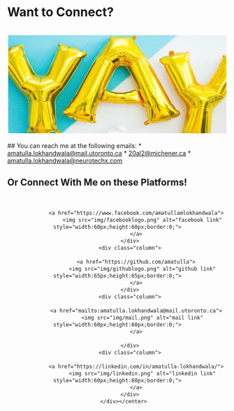 
# Want to Connect? 

<br> 

<center>
<img src="img/yay.jpg" alt="yay" style="width:500px;height:225px;border:0;"></center>
<br>
## You can reach me at the following emails:
* <a href="mailto:amatulla.lokhandwala@mail.utoronto.ca">amatulla.lokhandwala@mail.utoronto.ca</a>
* <a href="mailto:20al2@michener.ca">20al2@michener.ca</a>
* <a href="mailto:amatulla.lokhandwala@neurotechx.com">amatulla.lokhandwala@neurotechx.com</a>

<br>

## Or Connect With Me on these Platforms!
<br>
<center> 	
		<div class="row">
  			<div class="column">

				<a href="https://www.facebook.com/amatullamlokhandwala">
  					<img src="img/facebooklogo.png" alt="facebook link" style="width:60px;height:60px;border:0;">
				</a>
			</div>
  			<div class="column">
			
				<a href="https://github.com/amatulla">
  					<img src="img/githublogo.png" alt="github link" style="width:65px;height:65px;border:0;">
				</a>
			</div>
  			<div class="column">
			
				<a href="mailto:amatulla.lokhandwala@mail.utoronto.ca">
  					<img src="img/mail.png" alt="mail link" style="width:60px;height:60px;border:0;">
				</a>
		
			</div>
  			<div class="column">
		
				<a href="https://linkedin.com/in/amatulla-lokhandwala/">
  					<img src="img/linkedin.png" alt="linkedin link" style="width:60px;height:60px;border:0;">
				</a>
			</div>
		</div></center>


